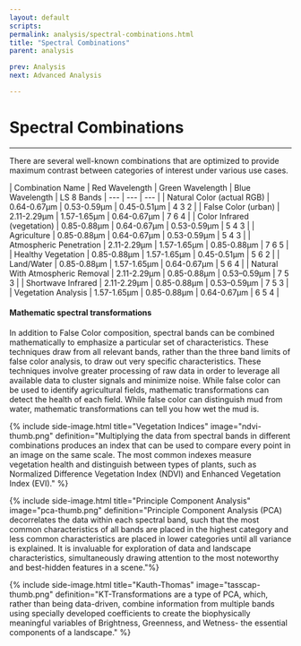 ```yaml
---
layout: default
scripts:
permalink: analysis/spectral-combinations.html
title: "Spectral Combinations"
parent: analysis

prev: Analysis
next: Advanced Analysis

---
```


# Spectral Combinations

---

There are several well-known combinations that are optimized to provide maximum contrast between categories of interest under various use cases.

| Combination Name | Red Wavelength | Green Wavelength | Blue Wavelength | LS 8 Bands
| --- | --- | --- |
| Natural Color (actual RGB) | 0.64-0.67&#xb5;m | 0.53-0.59&#xb5;m | 0.45-0.51&#xb5;m | 4 3 2 |
| False Color (urban) | 2.11-2.29&#xb5;m | 1.57-1.65&#xb5;m | 0.64-0.67&#xb5;m | 7 6 4 |
| Color Infrared (vegetation) | 0.85-0.88&#xb5;m | 0.64-0.67&#xb5;m | 0.53-0.59&#xb5;m | 5 4 3 |
| Agriculture | 0.85-0.88&#xb5;m | 0.64-0.67&#xb5;m | 0.53-0.59&#xb5;m | 5 4 3 |
| Atmospheric Penetration | 2.11-2.29&#xb5;m | 1.57-1.65&#xb5;m | 0.85-0.88&#xb5;m | 7 6 5 |
| Healthy Vegetation | 0.85-0.88&#xb5;m | 1.57-1.65&#xb5;m | 0.45-0.51&#xb5;m | 5 6 2 |
| Land/Water | 0.85-0.88&#xb5;m | 1.57-1.65&#xb5;m | 0.64-0.67&#xb5;m | 5 6 4 |
| Natural With Atmospheric Removal | 2.11-2.29&#xb5;m | 0.85-0.88&#xb5;m | 0.53–0.59&#xb5;m | 7 5 3 |
| Shortwave Infrared | 2.11-2.29&#xb5;m | 0.85-0.88&#xb5;m | 0.53–0.59&#xb5;m | 7 5 3 |
| Vegetation Analysis | 1.57-1.65&#xb5;m | 0.85-0.88&#xb5;m | 0.64-0.67&#xb5;m | 6 5 4 |

#### Mathematic spectral transformations

In addition to False Color composition, spectral bands can be combined mathematically to emphasize a particular set of characteristics. These techniques draw from all relevant bands, rather than the three band limits of false color analysis, to draw out very specific characteristics. These techniques involve greater processing of raw data in order to leverage all available data to cluster signals and minimize noise. While false color can be used to identify agricultural fields, mathematic transformations can detect the health of each field. While false color can distinguish mud from water, mathematic transformations can tell you how wet the mud is.

{% include side-image.html title="Vegetation Indices" image="ndvi-thumb.png" definition="Multiplying the data from spectral bands in different combinations produces an index that can be used to compare every point in an image on the same scale. The most common indexes measure vegetation health and distinguish between types of plants, such as Normalized Difference Vegetation Index (NDVI) and Enhanced Vegetation Index (EVI)." %}

{% include side-image.html title="Principle Component Analysis" image="pca-thumb.png" definition="Principle Component Analysis (PCA) decorrelates the data within each spectral band, such that the most common characteristics of all bands are placed in the highest category and less common characteristics are placed in lower categories until all variance is explained. It is invaluable for exploration of data and landscape characteristics, simultaneously drawing attention to the most noteworthy and best-hidden features in a scene."%}

{% include side-image.html title="Kauth-Thomas" image="tasscap-thumb.png" definition="KT-Transformations are a type of PCA, which, rather than being data-driven, combine information from multiple bands using specially developed coefficients to create the biophysically meaningful variables of Brightness, Greenness, and Wetness- the essential components of a landscape." %}


